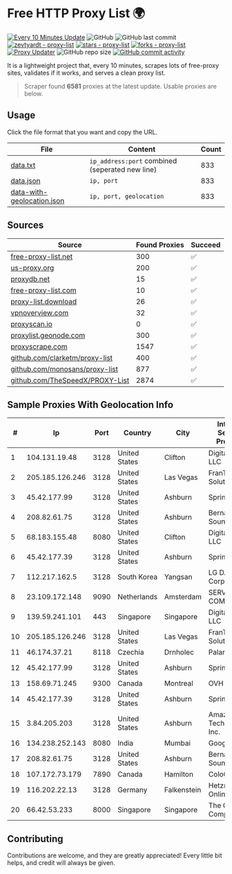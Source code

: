 
# Free HTTP Proxy List 🌍

[![Every 10 Minutes Update](https://github.com/mertguvencli/http-proxy-list/actions/workflows/main.yml/badge.svg?branch=main)](https://github.com/mertguvencli/http-proxy-list/actions/workflows/main.yml)
![GitHub](https://img.shields.io/github/license/mertguvencli/http-proxy-list)
![GitHub last commit](https://img.shields.io/github/last-commit/mertguvencli/http-proxy-list)
[![zevtyardt - proxy-list](https://img.shields.io/static/v1?label=zevtyardt&message=proxy-list&color=blue&logo=github)](https://github.com/zevtyardt/proxy-list "Go to GitHub repo")
[![stars - proxy-list](https://img.shields.io/github/stars/zevtyardt/proxy-list?style=social)](https://github.com/zevtyardt/proxy-list)
[![forks - proxy-list](https://img.shields.io/github/forks/zevtyardt/proxy-list?style=social)](https://github.com/zevtyardt/proxy-list)
[![Proxy Updater](https://github.com/zevtyardt/proxy-list/workflows/Proxy%20Updater/badge.svg)](https://github.com/zevtyardt/proxy-list/actions?query=workflow:"Proxy+Updater")
![GitHub repo size](https://img.shields.io/github/repo-size/zevtyardt/proxy-list)
[![GitHub commit activity](https://img.shields.io/github/commit-activity/m/zevtyardt/proxy-list?logo=commits)](https://github.com/zevtyardt/proxy-list/commits/main)

It is a lightweight project that, every 10 minutes, scrapes lots of free-proxy sites, validates if it works, and serves a clean proxy list.

> Scraper found **6581** proxies at the latest update. Usable proxies are below.

## Usage

Click the file format that you want and copy the URL.

|File|Content|Count|
|----|-------|-----|
|[data.txt](https://raw.githubusercontent.com/mertguvencli/http-proxy-list/main/proxy-list/data.txt)|`ip_address:port` combined (seperated new line)|833|
|[data.json](https://raw.githubusercontent.com/mertguvencli/http-proxy-list/main/proxy-list/data.json)|`ip, port`|833|
|[data-with-geolocation.json](https://raw.githubusercontent.com/mertguvencli/http-proxy-list/main/proxy-list/data-with-geolocation.json)|`ip, port, geolocation`|833|

## Sources

|Source|Found Proxies|Succeed|
|------|-------------|-------|
|[free-proxy-list.net](https://free-proxy-list.net)|300|✅|
|[us-proxy.org](https://www.us-proxy.org)|200|✅|
|[proxydb.net](http://proxydb.net)|15|✅|
|[free-proxy-list.com](https://free-proxy-list.com/?page=&port=&type%5B%5D=http&type%5B%5D=https&up_time=0&search=Search)|10|✅|
|[proxy-list.download](https://www.proxy-list.download/HTTP)|26|✅|
|[vpnoverview.com](https://vpnoverview.com/privacy/anonymous-browsing/free-proxy-servers)|32|✅|
|[proxyscan.io](https://www.proxyscan.io)|0|✅|
|[proxylist.geonode.com](https://proxylist.geonode.com/api/proxy-list?limit=300&page=1&sort_by=lastChecked&sort_type=desc&protocols=http,https)|300|✅|
|[proxyscrape.com](https://api.proxyscrape.com/v2/?request=displayproxies&protocol=http&timeout=10000&country=all&ssl=all&anonymity=all)|1547|✅|
|[github.com/clarketm/proxy-list](https://raw.githubusercontent.com/clarketm/proxy-list/master/proxy-list-raw.txt)|400|✅|
|[github.com/monosans/proxy-list](https://raw.githubusercontent.com/monosans/proxy-list/main/proxies/http.txt)|877|✅|
|[github.com/TheSpeedX/PROXY-List](https://raw.githubusercontent.com/TheSpeedX/PROXY-List/master/http.txt)|2874|✅|


## Sample Proxies With Geolocation Info

|#|Ip|Port|Country|City|Internet Service Provider|
|-|--|----|-------|----|-------------------------|
|1|104.131.19.48|3128|United States|Clifton|DigitalOcean, LLC|
|2|205.185.126.246|3128|United States|Las Vegas|FranTech Solutions|
|3|45.42.177.99|3128|United States|Ashburn|Sprint|
|4|208.82.61.75|3128|United States|Ashburn|Bernardi Sounds|
|5|68.183.155.48|8080|United States|Clifton|DigitalOcean, LLC|
|6|45.42.177.39|3128|United States|Ashburn|Sprint|
|7|112.217.162.5|3128|South Korea|Yangsan|LG DACOM Corporation|
|8|23.109.172.148|9090|Netherlands|Amsterdam|SERVERS-COM|
|9|139.59.241.101|443|Singapore|Singapore|DigitalOcean, LLC|
|10|205.185.126.246|3128|United States|Las Vegas|FranTech Solutions|
|11|46.174.37.21|8118|Czechia|Drnholec|Palanet s.r.o.|
|12|45.42.177.99|3128|United States|Ashburn|Sprint|
|13|158.69.71.245|9300|Canada|Montreal|OVH SAS|
|14|45.42.177.39|3128|United States|Ashburn|Sprint|
|15|3.84.205.203|3128|United States|Ashburn|Amazon Technologies Inc.|
|16|134.238.252.143|8080|India|Mumbai|Google LLC|
|17|208.82.61.75|3128|United States|Ashburn|Bernardi Sounds|
|18|107.172.73.179|7890|Canada|Hamilton|ColoCrossing|
|19|116.202.22.13|3128|Germany|Falkenstein|Hetzner Online GmbH|
|20|66.42.53.233|8000|Singapore|Singapore|The Constant Company|



## Contributing

Contributions are welcome, and they are greatly appreciated! Every
little bit helps, and credit will always be given.

